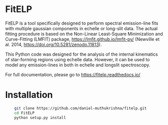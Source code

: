 # FitELP 
FitELP is a tool specifically designed to perform spectral emission-line fits with multiple gaussian components in echelle or long-slit data. The actual fitting procedure is based on the Non-Linear Least-Square Minimization and Curve-Fitting (LMFIT) package, https://lmfit.github.io/lmfit-py/ (Newville et al. 2014, https://doi.org/10.5281/zenodo.11813).

This Python code was designed for the analysis of the internal kinematics of star-forming regions using echelle data. However, it can be used to model any emission-lines in both in echelle and longslit spectroscopy.

For full documentation, please go to https://fitelp.readthedocs.io/

# Installation
```bash
    git clone https://github.com/daniel-muthukrishna/fitelp.git
    cd FitELP
    python setup.py install
```
